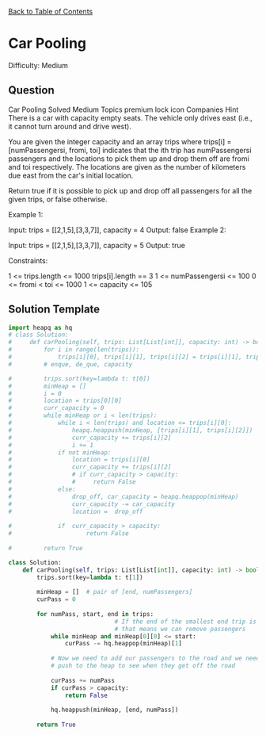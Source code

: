 [Back to Table of Contents](../../README.md)

# Car Pooling
Difficulty: Medium

## Question
Car Pooling
Solved
Medium
Topics
premium lock icon
Companies
Hint
There is a car with capacity empty seats. The vehicle only drives east (i.e., it cannot turn around and drive west).

You are given the integer capacity and an array trips where trips[i] = [numPassengersi, fromi, toi] indicates that the ith trip has numPassengersi passengers and the locations to pick them up and drop them off are fromi and toi respectively. The locations are given as the number of kilometers due east from the car's initial location.

Return true if it is possible to pick up and drop off all passengers for all the given trips, or false otherwise.

 

Example 1:

Input: trips = [[2,1,5],[3,3,7]], capacity = 4
Output: false
Example 2:

Input: trips = [[2,1,5],[3,3,7]], capacity = 5
Output: true
 

Constraints:

1 <= trips.length <= 1000
trips[i].length == 3
1 <= numPassengersi <= 100
0 <= fromi < toi <= 1000
1 <= capacity <= 105

## Solution Template
```python
import heapq as hq
# class Solution:
#     def carPooling(self, trips: List[List[int]], capacity: int) -> bool:
#         for i in range(len(trips)):
#             trips[i][0], trips[i][1], trips[i][2] = trips[i][1], trips[i][2], trips[i][0]
#         # enque, de_que, capacity

#         trips.sort(key=lambda t: t[0])
#         minHeap = []
#         i = 0
#         location = trips[0][0]
#         curr_capacity = 0
#         while minHeap or i < len(trips):
#             while i < len(trips) and location <= trips[i][0]:
#                 heapq.heappush(minHeap, [trips[i][1], trips[i][2]])
#                 curr_capacity += trips[i][2]
#                 i += 1
#             if not minHeap:
#                 location = trips[i][0]
#                 curr_capacity += trips[i][2]
#                 # if curr_capacity > capacity:
#                 #     return False
#             else:
#                 drop_off, car_capacity = heapq.heappop(minHeap)
#                 curr_capacity -= car_capacity
#                 location =  drop_off
            
#             if  curr_capacity > capacity:
#                     return False
                
#         return True

class Solution:
    def carPooling(self, trips: List[List[int]], capacity: int) -> bool:
        trips.sort(key=lambda t: t[1])
        
        minHeap = []  # pair of [end, numPassengers]
        curPass = 0
        
        for numPass, start, end in trips: 
                              # If the end of the smallest end trip is less than our current location
                              # that means we can remove passengers
            while minHeap and minHeap[0][0] <= start:
                curPass -= hq.heappop(minHeap)[1]
            
            # Now we need to add our passengers to the road and we need to
            # push to the heap to see when they get off the road
            
            curPass += numPass
            if curPass > capacity:
                return False
            
            hq.heappush(minHeap, [end, numPass])
        
        return True
    
```
